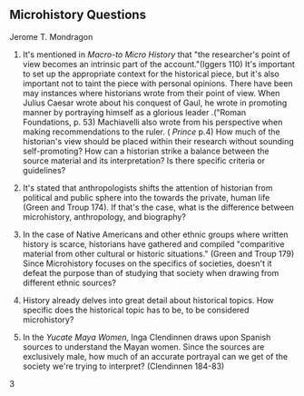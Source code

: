 ## Microhistory Questions
Jerome T. Mondragon

1. It's mentioned in _Macro-to Micro History_ that "the researcher's point of view becomes an intrinsic part of the account."(Iggers 110) It's important to set up the appropriate context for the historical piece, but it's also important not to taint the piece with personal opinions. There have been may instances where historians wrote from their point of view. When Julius Caesar wrote about his conquest of Gaul, he wrote in promoting manner by portraying himself as a glorious leader .("Roman Foundations, p. 53) Machiavelli also wrote from his perspective when making recommendations to the ruler. ( _Prince_ p.4) How much of the historian's view should be placed within their research without sounding self-promoting? How can a historian strike a balance between the source material and its interpretation? Is there specific criteria or guidelines?

2. It's stated that anthropologists shifts the attention of historian from political and public sphere into the towards the private, human life (Green and Troup 174). If that's the case, what is the difference between microhistory, anthropology, and biography?
 
3. In the case of Native Americans and other ethnic groups where written history is scarce, historians have gathered and compiled "comparitive material from other cultural or historic situations." (Green and Troup 179) Since Microhistory focuses on the specifics of societies, doesn't it defeat the purpose than of studying that society when drawing from different ethnic sources? 

4. History already delves into great detail about historical topics. How specific does the historical topic has to be, to be considered microhistory?

5. In the _Yucate Maya Women_, Inga Clendinnen draws upon Spanish sources to understand the Mayan women. Since the sources are exclusively male, how much of an accurate portrayal can we get of the society we're trying to interpret? (Clendinnen 184-83)
  
3

